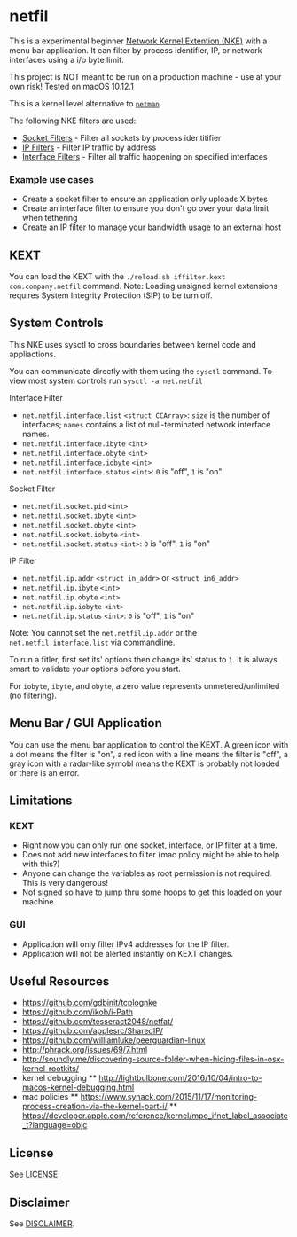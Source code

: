 # netfil

This is a experimental beginner [Network Kernel Extention (NKE)](https://developer.apple.com/library/content/documentation/Darwin/Conceptual/NKEConceptual/intro/intro.html) with a menu bar application. It can filter by process identifier, IP, or network interfaces using a i/o byte limit. 

This project is NOT meant to be run on a production machine - use at your own risk! Tested on macOS 10.12.1

This is a kernel level alternative to [`netman`](https://github.com/iadgov/netman).

The following NKE filters are used: 
* [Socket Filters](https://developer.apple.com/library/content/documentation/Darwin/Conceptual/NKEConceptual/socket_nke/socket_nke.html) - Filter all sockets by process identitifier
* [IP Filters](https://developer.apple.com/library/content/documentation/Darwin/Conceptual/NKEConceptual/ip_filter_nke/ip_filter_nke.html#//apple_ref/doc/uid/TP40001858-CH229-SW1) - Filter IP traffic by address
* [Interface Filters](https://developer.apple.com/library/content/documentation/Darwin/Conceptual/NKEConceptual/interface_filter_nke/interface_filter_nke.html#//apple_ref/doc/uid/TP40001858-CH230-SW1) - Filter all traffic happening on specified interfaces

### Example use cases

* Create a socket filter to ensure an application only uploads X bytes
* Create an interface filter to ensure you don't go over your data limit when tethering
* Create an IP filter to manage your bandwidth usage to an external host

## KEXT

You can load the KEXT with the `./reload.sh iffilter.kext com.company.netfil` command. Note: Loading unsigned kernel extensions requires System Integrity Protection (SIP) to be turn off. 

## System Controls

This NKE uses sysctl to cross boundaries between kernel code and appliactions. 

You can communicate directly with them using the `sysctl` command.
To view most system controls run `sysctl -a net.netfil`

Interface Filter
* `net.netfil.interface.list` `<struct CCArray>`: `size` is the number of interfaces; `names` contains a list of null-terminated network interface names. 
* `net.netfil.interface.ibyte` `<int>`
* `net.netfil.interface.obyte` `<int>`
* `net.netfil.interface.iobyte` `<int>`
* `net.netfil.interface.status` `<int>`: `0` is "off", `1` is "on"

Socket Filter
* `net.netfil.socket.pid` `<int>`
* `net.netfil.socket.ibyte` `<int>`
* `net.netfil.socket.obyte` `<int>`
* `net.netfil.socket.iobyte` `<int>`
* `net.netfil.socket.status` `<int>`: `0` is "off", `1` is "on"

IP Filter
* `net.netfil.ip.addr` `<struct in_addr>` or `<struct in6_addr>`
* `net.netfil.ip.ibyte` `<int>`
* `net.netfil.ip.obyte` `<int>`
* `net.netfil.ip.iobyte` `<int>`
* `net.netfil.ip.status` `<int>`: `0` is "off", `1` is "on"

Note: You cannot set the `net.netfil.ip.addr` or the `net.netfil.interface.list` via commandline. 

To run a fitler, first set its' options then change its' status to `1`. It is always smart to validate your options before you start. 

For `iobyte`, `ibyte`, and `obyte`, a zero value represents unmetered/unlimited (no filtering).

## Menu Bar / GUI Application

You can use the menu bar application to control the KEXT. A green icon with a dot means the filter is "on", a red icon with a line means the filter is "off", a gray icon with a radar-like symobl means the KEXT is probably not loaded or there is an error. 

## Limitations

### KEXT 

* Right now you can only run one socket, interface, or IP filter at a time. 
* Does not add new interfaces to filter (mac policy might be able to help with this?)
* Anyone can change the variables as root permission is not required. This is very dangerous!
* Not signed so have to jump thru some hoops to get this loaded on your machine. 

### GUI

* Application will only filter IPv4 addresses for the IP filter. 
* Application will not be alerted instantly on KEXT changes. 

## Useful Resources

* https://github.com/gdbinit/tcplognke
* https://github.com/ikob/i-Path
* https://github.com/tesseract2048/netfat/
* https://github.com/applesrc/SharedIP/
* https://github.com/williamluke/peerguardian-linux
* http://phrack.org/issues/69/7.html
* http://soundly.me/discovering-source-folder-when-hiding-files-in-osx-kernel-rootkits/
* kernel debugging
** http://lightbulbone.com/2016/10/04/intro-to-macos-kernel-debugging.html
* mac policies
** https://www.synack.com/2015/11/17/monitoring-process-creation-via-the-kernel-part-i/
** https://developer.apple.com/reference/kernel/mpo_ifnet_label_associate_t?language=objc

## License
See [LICENSE](./LICENSE.md).

## Disclaimer
See [DISCLAIMER](./DISCLAIMER.md).